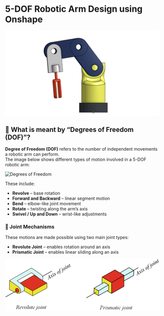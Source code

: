# 5-DOF Robotic Arm Design using Onshape
![arm](arm.gif)

## 🧠 What is meant by “Degrees of Freedom (DOF)”?

**Degree of Freedom (DOF)** refers to the number of independent movements a robotic arm can perform.  
The image below shows different types of motion involved in a 5-DOF robotic arm:

![Degrees of Freedom](robot-interior.)

These include:

- **Revolve** – base rotation  
- **Forward and Backward** – linear segment motion  
- **Bend** – elbow-like joint movement  
- **Rotate** – twisting along the arm’s axis  
- **Swivel / Up and Down** – wrist-like adjustments


### 🔧 Joint Mechanisms

These motions are made possible using two main joint types:

- **Revolute Joint** – enables rotation around an axis  
- **Prismatic Joint** – enables linear sliding along an axis

![Joint Types](joints.png)
